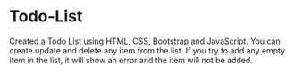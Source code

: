 # Todo-List
Created a Todo List using HTML, CSS, Bootstrap and JavaScript.
You can create update and delete any item from the list.
If you try to add any empty item in the list, it will show an error and the item will not be added.
